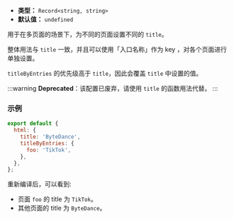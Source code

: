 - **类型：** `Record<string, string>`
- **默认值：** `undefined`

用于在多页面的场景下，为不同的页面设置不同的 `title`。

整体用法与 `title` 一致，并且可以使用「入口名称」作为 key ，对各个页面进行单独设置。

`titleByEntries` 的优先级高于 `title`，因此会覆盖 `title` 中设置的值。

:::warning
**Deprecated**：该配置已废弃，请使用 `title` 的函数用法代替。
:::

### 示例

```js
export default {
  html: {
    title: 'ByteDance',
    titleByEntries: {
      foo: 'TikTok',
    },
  },
};
```

重新编译后，可以看到:

- 页面 `foo` 的 title 为 `TikTok`。
- 其他页面的 title 为 `ByteDance`。
